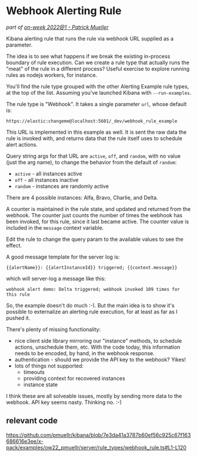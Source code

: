 # Webhook Alerting Rule

_part of [on-week 2022@1 - Patrick Mueller](./README.md)_

Kibana alerting rule that runs the rule via webhook URL supplied as a parameter.

The idea is to see what happens if we break the existing in-process boundary of
rule execution.  Can we create a rule type that actually runs the "meat" of the
rule in a different process?  Useful exercise to explore running rules as
nodejs workers, for instance.

You'll find the rule type grouped with
the other Alerting Example rule types, at the top of the list.  Assuming you've
launched Kibana with `--run-examples`.

The rule type is "Webhook".  It takes a single parameter `url`, whose default is:

    https://elastic:changeme@localhost:5601/_dev/webhook_rule_example

This URL is implemented in this example as well.  It is sent the raw data the
rule is invoked with, and returns data that the rule itself uses to schedule
alert actions.

Query string args for that URL are `active`, `off`, and `random`, with no value
(just the arg name), to change the behavior from the  default of `random`:

- `active` - all instances active
- `off` - all instances inactive
- `random` - instances are randomly active

There are 4 possible instances: Alfa, Bravo, Charlie, and Delta.

A counter is maintained in the rule state, and updated and returned from the
webhook.  The counter just counts the number of times the webhook has been
invoked, for this rule, since it last became active.  The counter value is
included in the `message` context variable.

Edit the rule to change the query param to the available values to see the
effect.

A good message template for the server log is:

    {{alertName}}: {{alertInstanceId}} triggered; {{context.message}}

which will server-log a message like this: 

    webhook alert demo: Delta triggered; webhook invoked 109 times for this rule

So, the example doesn't do much :-).  But the main idea is to show it's
possible to externalize an alerting rule execution, for at least as far
as I pushed it.

There's plenty of missing functionality:

- nice client side library mirroring our "instance" methods, to schedule
  actions, unschedule them, etc.  With the code today, this information
  needs to be encoded, by hand, in the webhook response.
- authentication - should we provide the API key to the webhook?  Yikes!
- lots of things not supported:
  - timeouts
  - providing context for recovered instances
  - instance state

I think these are all solveable issues, mostly by sending more data
to the webhook.  API key seems nasty.  Thinking no. :-)

## relevant code

https://github.com/pmuellr/kibana/blob/7e3da41a3787b60ef56c925c67f163686616e3ee/x-pack/examples/ow22_pmuellr/server/rule_types/webhook_rule.ts#L1-L120
